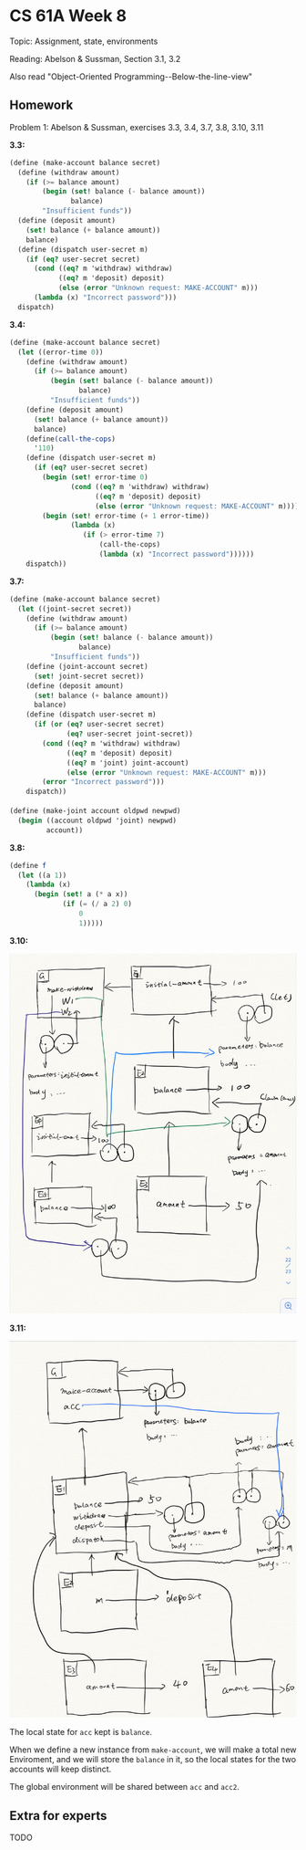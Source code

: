 # CS 61A Week 8

Topic: Assignment, state, environments

Reading: Abelson & Sussman, Section 3.1, 3.2

Also read "Object-Oriented Programming--Below-the-line-view"

## Homework

Problem 1: Abelson & Sussman, exercises 3.3, 3.4, 3.7, 3.8, 3.10, 3.11

**3.3:**

```Scheme
(define (make-account balance secret)
  (define (withdraw amount)
    (if (>= balance amount)
        (begin (set! balance (- balance amount))
               balance)
        "Insufficient funds"))
  (define (deposit amount)
    (set! balance (+ balance amount))
    balance)
  (define (dispatch user-secret m)
    (if (eq? user-secret secret)
      (cond ((eq? m 'withdraw) withdraw)
            ((eq? m 'deposit) deposit)
            (else (error "Unknown request: MAKE-ACCOUNT" m)))
      (lambda (x) "Incorrect password")))
  dispatch)
```

**3.4:**

```Scheme
(define (make-account balance secret)
  (let ((error-time 0))
    (define (withdraw amount)
      (if (>= balance amount)
          (begin (set! balance (- balance amount))
                 balance)
          "Insufficient funds"))
    (define (deposit amount)
      (set! balance (+ balance amount))
      balance)
    (define(call-the-cops)
      '110)
    (define (dispatch user-secret m)
      (if (eq? user-secret secret)
        (begin (set! error-time 0)       
               (cond ((eq? m 'withdraw) withdraw)
                     ((eq? m 'deposit) deposit)
                     (else (error "Unknown request: MAKE-ACCOUNT" m))))
        (begin (set! error-time (+ 1 error-time))
               (lambda (x)
                  (if (> error-time 7)
                      (call-the-cops)
                      (lambda (x) "Incorrect password"))))))
    dispatch))
```

**3.7:**

```Scheme
(define (make-account balance secret)
  (let ((joint-secret secret))
    (define (withdraw amount)
      (if (>= balance amount)
          (begin (set! balance (- balance amount))
                 balance)
          "Insufficient funds"))
    (define (joint-account secret)
      (set! joint-secret secret))
    (define (deposit amount)
      (set! balance (+ balance amount))
      balance)
    (define (dispatch user-secret m)
      (if (or (eq? user-secret secret)
              (eq? user-secret joint-secret))
        (cond ((eq? m 'withdraw) withdraw)
              ((eq? m 'deposit) deposit)
              ((eq? m 'joint) joint-account)
              (else (error "Unknown request: MAKE-ACCOUNT" m)))
        (error "Incorrect password")))
    dispatch))

(define (make-joint account oldpwd newpwd)
  (begin ((account oldpwd 'joint) newpwd)
         account))
```

**3.8:**

```Scheme
(define f
  (let ((a 1))
    (lambda (x)
      (begin (set! a (* a x))
             (if (= (/ a 2) 0)
                 0
                 1)))))
```

**3.10:**

![图示](../images/3.10.png)

**3.11:**

![图示](../images/3.11.png)

The local state for `acc` kept is `balance`.

When we define a new instance from `make-account`, we will make a total new Enviroment, and we will store the `balance` in it, so the local states for the two accounts will keep distinct.

The global environment will be shared between `acc` and `acc2`.

## Extra for experts

TODO
